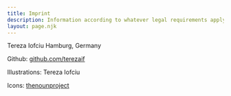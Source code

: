 ```yaml
---
title: Imprint
description: Information according to whatever legal requirements apply.
layout: page.njk
---
```


Tereza Iofciu
Hamburg, Germany

Github: <a href="https://github.com/terezaif" rel="noopener" target="_blank">github.com/terezaif</a>

Illustrations: Tereza Iofciu

Icons: <a href="https://thenounproject.com" rel="noopener" target="_blank">thenounproject</a>